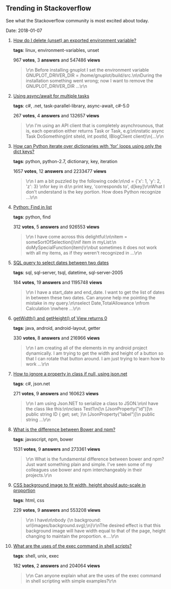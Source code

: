 ## Trending in Stackoverflow

See what the Stackoverflow community is most excited about today.

Date: 2018-01-07


1. [How do I delete (unset) an exported environment variable?](https://stackoverflow.com/questions/6877727/how-do-i-delete-unset-an-exported-environment-variable)

    **tags**: linux, environment-variables, unset
            
    967 **votes**, 3 **answers** and 547486 **views**

    > \r\n            Before installing gnuplot I set the environment variable GNUPLOT_DRIVER_DIR = /home/gnuplot/build/src.\n\nDuring the installation something went wrong; now I want to remove the GNUPLOT_DRIVER_DIR ...\r\n        

    
2. [Using async/await for multiple tasks](https://stackoverflow.com/questions/12337671/using-async-await-for-multiple-tasks)

    **tags**: c#, .net, task-parallel-library, async-await, c#-5.0
            
    267 **votes**, 4 **answers** and 132657 **views**

    > \r\n            I'm using an API client that is completely asynchrounous, that is, each operation either returns Task or Task<T>, e.g:\n\nstatic async Task DoSomething(int siteId, int postId, IBlogClient client)\n{...\r\n        

    
3. [How can Python iterate over dictionaries with 'for' loops using only the dict keys?](https://stackoverflow.com/questions/3294889/how-can-python-iterate-over-dictionaries-with-for-loops-using-only-the-dict-ke)

    **tags**: python, python-2.7, dictionary, key, iteration
            
    1657 **votes**, 12 **answers** and 2233477 **views**

    > \r\n            I am a bit puzzled by the following code:\n\nd = {'x': 1, 'y': 2, 'z': 3} \nfor key in d:\n    print key, 'corresponds to', d[key]\r\nWhat I don't understand is the key portion. How does Python recognize ...\r\n        

    
4. [Python: Find in list](https://stackoverflow.com/questions/9542738/python-find-in-list)

    **tags**: python, find
            
    312 **votes**, 5 **answers** and 926553 **views**

    > \r\n            I have come across this delightful:\n\nitem = someSortOfSelection()\nif item in myList:\n    doMySpecialFunction(item)\r\nbut sometimes it does not work with all my items, as if they weren't recognized in ...\r\n        

    
5. [SQL query to select dates between two dates](https://stackoverflow.com/questions/5125076/sql-query-to-select-dates-between-two-dates)

    **tags**: sql, sql-server, tsql, datetime, sql-server-2005
            
    184 **votes**, 19 **answers** and 1195748 **views**

    > \r\n            I have a start_date and end_date. I want to get the list of dates in between these two dates. Can anyone help me pointing the mistake in my query.\n\nselect Date,TotalAllowance \nfrom Calculation \nwhere ...\r\n        

    
6. [getWidth() and getHeight() of View returns 0](https://stackoverflow.com/questions/3591784/getwidth-and-getheight-of-view-returns-0)

    **tags**: java, android, android-layout, getter
            
    330 **votes**, 8 **answers** and 216966 **views**

    > \r\n            I am creating all of the elements in my android project dynamically. I am trying to get the width and height of a button so that I can rotate that button around. I am just trying to learn how to work ...\r\n        

    
7. [How to ignore a property in class if null, using json.net](https://stackoverflow.com/questions/6507889/how-to-ignore-a-property-in-class-if-null-using-json-net)

    **tags**: c#, json.net
            
    271 **votes**, 9 **answers** and 160623 **views**

    > \r\n            I am using Json.NET to serialize a class to JSON.\n\nI have the class like this:\n\nclass Test1\n{\n    [JsonProperty("id")]\n    public string ID { get; set; }\n    [JsonProperty("label")]\n    public string ...\r\n        

    
8. [What is the difference between Bower and npm?](https://stackoverflow.com/questions/18641899/what-is-the-difference-between-bower-and-npm)

    **tags**: javascript, npm, bower
            
    1531 **votes**, 9 **answers** and 273361 **views**

    > \r\n            What is the fundamental difference between bower and npm? Just want something plain and simple. I've seen some of my colleagues use bower and npm interchangeably in their projects.\r\n        

    
9. [CSS background image to fit width, height should auto-scale in proportion](https://stackoverflow.com/questions/9262861/css-background-image-to-fit-width-height-should-auto-scale-in-proportion)

    **tags**: html, css
            
    229 **votes**, 9 **answers** and 553208 **views**

    > \r\n            I have\n\nbody {\n    background: url(images/background.svg);\n}\r\nThe desired effect is that this background image will have width equal to that of the page, height changing to maintain the proportion. e....\r\n        

    
10. [What are the uses of the exec command in shell scripts?](https://stackoverflow.com/questions/18351198/what-are-the-uses-of-the-exec-command-in-shell-scripts)

    **tags**: shell, unix, exec
            
    182 **votes**, 2 **answers** and 204064 **views**

    > \r\n            Can anyone explain what are the uses of the exec command in shell scripting with simple examples?\r\n        

    